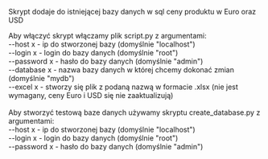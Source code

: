 Skrypt dodaje do istniejącej bazy danych w sql ceny produktu w Euro oraz USD<br />

Aby włączyć skrypt włączamy plik script.py z argumentami:<br />
--host x - ip do stworzonej bazy (domyślnie "localhost")<br />
--login x - login do bazy danych (domyślnie "root")<br />
--password x - hasło do bazy danych (domyślnie "admin")<br />
--database x - nazwa bazy danych w której chcemy dokonać zmian (domyślnie "mydb")<br />
--excel x - stworzy się plik z podaną nazwą w formacie .xlsx (nie jest wymagany, ceny Euro i USD się nie zaaktualizują)<br />
<br />
Aby stworzyć testową baze danych używamy skryptu create_database.py z argumentami:<br />
--host x - ip do stworzonej bazy (domyślnie "localhost")<br />
--login x - login do bazy danych (domyślnie "root")<br />
--password x - hasło do bazy danych (domyślnie "admin")

